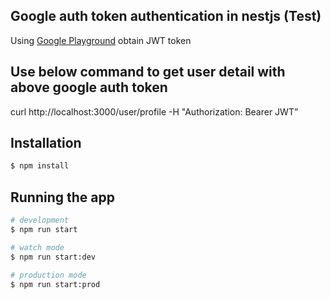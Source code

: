 ## Google auth token authentication in nestjs (Test)

Using [Google Playground](https://developers.google.com/oauthplayground/) obtain JWT token


## Use below command to get user detail with above google auth token

curl http://localhost:3000/user/profile  -H "Authorization: Bearer JWT”

## Installation

```bash
$ npm install
```

## Running the app

```bash
# development
$ npm run start

# watch mode
$ npm run start:dev

# production mode
$ npm run start:prod
```


